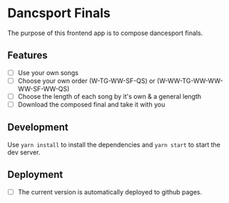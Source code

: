 # Dancsport Finals

The purpose of this frontend app is to compose dancesport finals.

## Features

- [ ] Use your own songs
- [ ] Choose your own order (W-TG-WW-SF-QS) or (W-WW-TG-WW-WW-WW-SF-WW-QS)
- [ ] Choose the length of each song by it's own & a general length
- [ ] Download the composed final and take it with you

## Development

Use `yarn install` to install the dependencies and `yarn start` to start the dev server.

## Deployment

- [ ] The current version is automatically deployed to github pages.
